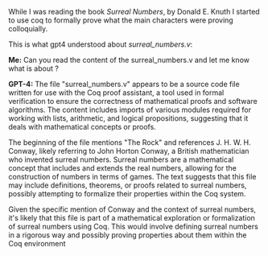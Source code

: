 While I was reading the book *Surreal Numbers*, by Donald E. Knuth I started to use coq to formally prove what the main characters were proving colloquially.

This is what gpt4 understood about *surreal_numbers.v*:

**Me:** Can you read the content of the surreal_numbers.v and let me know what is about ?

**GPT-4:** The file "surreal_numbers.v" appears to be a source code file written for use with the Coq proof assistant, a tool used in formal verification to ensure the correctness of mathematical proofs and software algorithms. The content includes imports of various modules required for working with lists, arithmetic, and logical propositions, suggesting that it deals with mathematical concepts or proofs.

The beginning of the file mentions "The Rock" and references J. H. W. H. Conway, likely referring to John Horton Conway, a British mathematician who invented surreal numbers. Surreal numbers are a mathematical concept that includes and extends the real numbers, allowing for the construction of numbers in terms of games. The text suggests that this file may include definitions, theorems, or proofs related to surreal numbers, possibly attempting to formalize their properties within the Coq system.

Given the specific mention of Conway and the context of surreal numbers, it's likely that this file is part of a mathematical exploration or formalization of surreal numbers using Coq. This would involve defining surreal numbers in a rigorous way and possibly proving properties about them within the Coq environment
